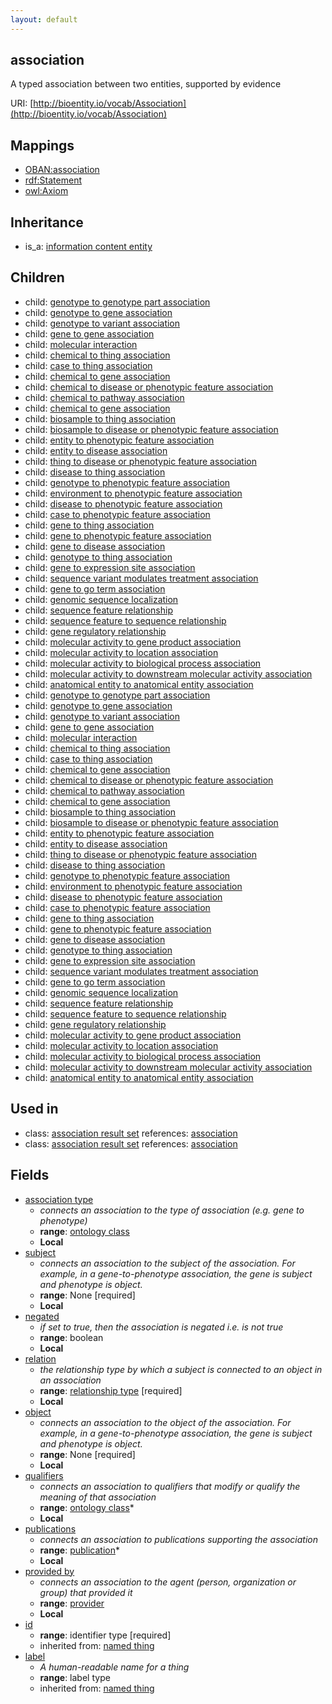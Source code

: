 ```yaml
---
layout: default
---
```


## association


A typed association between two entities, supported by evidence

URI: [http://bioentity.io/vocab/Association](http://bioentity.io/vocab/Association)
## Mappings

 * [OBAN:association](http://purl.obolibrary.org/obo/OBAN_association)
 * [rdf:Statement](http://purl.obolibrary.org/obo/rdf_Statement)
 * [owl:Axiom](http://purl.obolibrary.org/obo/owl_Axiom)

## Inheritance

 *  is_a: [information content entity](InformationContentEntity.html)

## Children

 *  child: [genotype to genotype part association](GenotypeToGenotypePartAssociation.html)
 *  child: [genotype to gene association](GenotypeToGeneAssociation.html)
 *  child: [genotype to variant association](GenotypeToVariantAssociation.html)
 *  child: [gene to gene association](GeneToGeneAssociation.html)
 *  child: [molecular interaction](MolecularInteraction.html)
 *  child: [chemical to thing association](ChemicalToThingAssociation.html)
 *  child: [case to thing association](CaseToThingAssociation.html)
 *  child: [chemical to gene association](ChemicalToGeneAssociation.html)
 *  child: [chemical to disease or phenotypic feature association](ChemicalToDiseaseOrPhenotypicFeatureAssociation.html)
 *  child: [chemical to pathway association](ChemicalToPathwayAssociation.html)
 *  child: [chemical to gene association](ChemicalToGeneAssociation.html)
 *  child: [biosample to thing association](BiosampleToThingAssociation.html)
 *  child: [biosample to disease or phenotypic feature association](BiosampleToDiseaseOrPhenotypicFeatureAssociation.html)
 *  child: [entity to phenotypic feature association](EntityToPhenotypicFeatureAssociation.html)
 *  child: [entity to disease association](EntityToDiseaseAssociation.html)
 *  child: [thing to disease or phenotypic feature association](ThingToDiseaseOrPhenotypicFeatureAssociation.html)
 *  child: [disease to thing association](DiseaseToThingAssociation.html)
 *  child: [genotype to phenotypic feature association](GenotypeToPhenotypicFeatureAssociation.html)
 *  child: [environment to phenotypic feature association](EnvironmentToPhenotypicFeatureAssociation.html)
 *  child: [disease to phenotypic feature association](DiseaseToPhenotypicFeatureAssociation.html)
 *  child: [case to phenotypic feature association](CaseToPhenotypicFeatureAssociation.html)
 *  child: [gene to thing association](GeneToThingAssociation.html)
 *  child: [gene to phenotypic feature association](GeneToPhenotypicFeatureAssociation.html)
 *  child: [gene to disease association](GeneToDiseaseAssociation.html)
 *  child: [genotype to thing association](GenotypeToThingAssociation.html)
 *  child: [gene to expression site association](GeneToExpressionSiteAssociation.html)
 *  child: [sequence variant modulates treatment association](SequenceVariantModulatesTreatmentAssociation.html)
 *  child: [gene to go term association](GeneToGoTermAssociation.html)
 *  child: [genomic sequence localization](GenomicSequenceLocalization.html)
 *  child: [sequence feature relationship](SequenceFeatureRelationship.html)
 *  child: [sequence feature to sequence relationship](SequenceFeatureToSequenceRelationship.html)
 *  child: [gene regulatory relationship](GeneRegulatoryRelationship.html)
 *  child: [molecular activity to gene product association](MolecularActivityToGeneProductAssociation.html)
 *  child: [molecular activity to location association](MolecularActivityToLocationAssociation.html)
 *  child: [molecular activity to biological process association](MolecularActivityToBiologicalProcessAssociation.html)
 *  child: [molecular activity to downstream molecular activity association](MolecularActivityToDownstreamMolecularActivityAssociation.html)
 *  child: [anatomical entity to anatomical entity association](AnatomicalEntityToAnatomicalEntityAssociation.html)
 *  child: [genotype to genotype part association](GenotypeToGenotypePartAssociation.html)
 *  child: [genotype to gene association](GenotypeToGeneAssociation.html)
 *  child: [genotype to variant association](GenotypeToVariantAssociation.html)
 *  child: [gene to gene association](GeneToGeneAssociation.html)
 *  child: [molecular interaction](MolecularInteraction.html)
 *  child: [chemical to thing association](ChemicalToThingAssociation.html)
 *  child: [case to thing association](CaseToThingAssociation.html)
 *  child: [chemical to gene association](ChemicalToGeneAssociation.html)
 *  child: [chemical to disease or phenotypic feature association](ChemicalToDiseaseOrPhenotypicFeatureAssociation.html)
 *  child: [chemical to pathway association](ChemicalToPathwayAssociation.html)
 *  child: [chemical to gene association](ChemicalToGeneAssociation.html)
 *  child: [biosample to thing association](BiosampleToThingAssociation.html)
 *  child: [biosample to disease or phenotypic feature association](BiosampleToDiseaseOrPhenotypicFeatureAssociation.html)
 *  child: [entity to phenotypic feature association](EntityToPhenotypicFeatureAssociation.html)
 *  child: [entity to disease association](EntityToDiseaseAssociation.html)
 *  child: [thing to disease or phenotypic feature association](ThingToDiseaseOrPhenotypicFeatureAssociation.html)
 *  child: [disease to thing association](DiseaseToThingAssociation.html)
 *  child: [genotype to phenotypic feature association](GenotypeToPhenotypicFeatureAssociation.html)
 *  child: [environment to phenotypic feature association](EnvironmentToPhenotypicFeatureAssociation.html)
 *  child: [disease to phenotypic feature association](DiseaseToPhenotypicFeatureAssociation.html)
 *  child: [case to phenotypic feature association](CaseToPhenotypicFeatureAssociation.html)
 *  child: [gene to thing association](GeneToThingAssociation.html)
 *  child: [gene to phenotypic feature association](GeneToPhenotypicFeatureAssociation.html)
 *  child: [gene to disease association](GeneToDiseaseAssociation.html)
 *  child: [genotype to thing association](GenotypeToThingAssociation.html)
 *  child: [gene to expression site association](GeneToExpressionSiteAssociation.html)
 *  child: [sequence variant modulates treatment association](SequenceVariantModulatesTreatmentAssociation.html)
 *  child: [gene to go term association](GeneToGoTermAssociation.html)
 *  child: [genomic sequence localization](GenomicSequenceLocalization.html)
 *  child: [sequence feature relationship](SequenceFeatureRelationship.html)
 *  child: [sequence feature to sequence relationship](SequenceFeatureToSequenceRelationship.html)
 *  child: [gene regulatory relationship](GeneRegulatoryRelationship.html)
 *  child: [molecular activity to gene product association](MolecularActivityToGeneProductAssociation.html)
 *  child: [molecular activity to location association](MolecularActivityToLocationAssociation.html)
 *  child: [molecular activity to biological process association](MolecularActivityToBiologicalProcessAssociation.html)
 *  child: [molecular activity to downstream molecular activity association](MolecularActivityToDownstreamMolecularActivityAssociation.html)
 *  child: [anatomical entity to anatomical entity association](AnatomicalEntityToAnatomicalEntityAssociation.html)

## Used in

 *  class: [association result set](AssociationResultSet.html) references: [association](Association.html)
 *  class: [association result set](AssociationResultSet.html) references: [association](Association.html)

## Fields

 * [association type](association_type.html)
    * _connects an association to the type of association (e.g. gene to phenotype)_
    * __range__: [ontology class](OntologyClass.html)
    * __Local__
 * [subject](subject.html)
    * _connects an association to the subject of the association. For example, in a gene-to-phenotype association, the gene is subject and phenotype is object._
    * __range__: None [required]
    * __Local__
 * [negated](negated.html)
    * _if set to true, then the association is negated i.e. is not true_
    * __range__: boolean
    * __Local__
 * [relation](relation.html)
    * _the relationship type by which a subject is connected to an object in an association_
    * __range__: [relationship type](RelationshipType.html) [required]
    * __Local__
 * [object](object.html)
    * _connects an association to the object of the association. For example, in a gene-to-phenotype association, the gene is subject and phenotype is object._
    * __range__: None [required]
    * __Local__
 * [qualifiers](qualifiers.html)
    * _connects an association to qualifiers that modify or qualify the meaning of that association_
    * __range__: [ontology class](OntologyClass.html)*
    * __Local__
 * [publications](publications.html)
    * _connects an association to publications supporting the association_
    * __range__: [publication](Publication.html)*
    * __Local__
 * [provided by](provided_by.html)
    * _connects an association to the agent (person, organization or group) that provided it_
    * __range__: [provider](Provider.html)
    * __Local__
 * [id](id.html)
    * __range__: identifier type [required]
    * inherited from: [named thing](NamedThing.html)
 * [label](label.html)
    * _A human-readable name for a thing_
    * __range__: label type
    * inherited from: [named thing](NamedThing.html)
